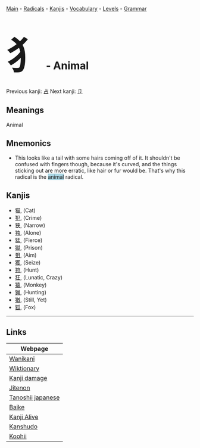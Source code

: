 <style> bigfont {font-size: 100px}</style>
[Main](../README.md) -
[Radicals](../radicals.md) -
[Kanjis](../kanjis.md) -
[Vocabulary](../vocabulary.md) -
[Levels](../levels.md) -
[Grammar](../grammar.md)
# <bigfont> 犭</bigfont> - Animal 

Previous kanji: [占](占.md) Next kanji: [卩](卩.md) 

## Meanings
 Animal
## Mnemonics
 * This looks like a tail with some hairs coming off of it. It shouldn't be confused with fingers though, because it's curved, and the things sticking out are more erratic, like hair or fur would be. That's why this radical is the <span style="background-color:#ADD8E6"> animal</span> radical.


## Kanjis
 * [猫](../kanjis/猫.md), (Cat)
* [犯](../kanjis/犯.md), (Crime)
* [狭](../kanjis/狭.md), (Narrow)
* [独](../kanjis/独.md), (Alone)
* [猛](../kanjis/猛.md), (Fierce)
* [獄](../kanjis/獄.md), (Prison)
* [狙](../kanjis/狙.md), (Aim)
* [獲](../kanjis/獲.md), (Seize)
* [狩](../kanjis/狩.md), (Hunt)
* [狂](../kanjis/狂.md), (Lunatic, Crazy)
* [猿](../kanjis/猿.md), (Monkey)
* [猟](../kanjis/猟.md), (Hunting)
* [猶](../kanjis/猶.md), (Still, Yet)
* [狐](../kanjis/狐.md), (Fox)



---

## Links 

| Webpage |
| --- |
| [Wanikani          ](https://www.wanikani.com/kanji/犭) |
| [Wiktionary        ](https://en.wiktionary.org/wiki/犭) |
| [Kanji damage      ](http://www.kanjidamage.com/kanji/search?utf8=✓&q=犭) |
| [Jitenon           ](https://jitenon.com/kanji/犭) |
| [Tanoshii japanese ](https://www.tanoshiijapanese.com/dictionary/kanji.cfm?k=犭) |
| [Baike             ](https://baike.baidu.com/item/犭) |
| [Kanji Alive       ](https://app.kanjialive.com/犭) |
| [Kanshudo          ](https://www.kanshudo.com/searchmn?q=犭) |
| [Koohii            ](https://kanji.koohii.com/study/kanji/犭) |
